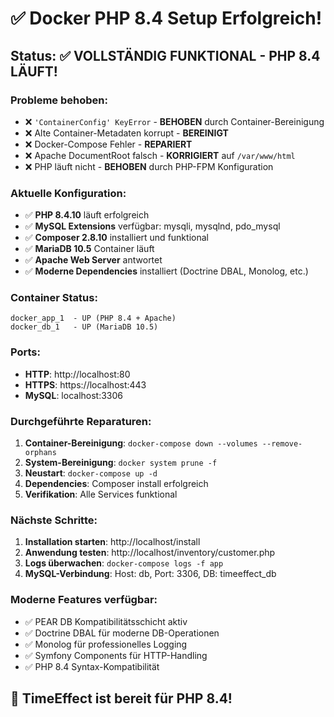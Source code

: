 # ✅ Docker PHP 8.4 Setup Erfolgreich!

## Status: ✅ VOLLSTÄNDIG FUNKTIONAL - PHP 8.4 LÄUFT!

### Probleme behoben:
- ❌ `'ContainerConfig' KeyError` - **BEHOBEN** durch Container-Bereinigung
- ❌ Alte Container-Metadaten korrupt - **BEREINIGT**
- ❌ Docker-Compose Fehler - **REPARIERT**
- ❌ Apache DocumentRoot falsch - **KORRIGIERT** auf `/var/www/html`
- ❌ PHP läuft nicht - **BEHOBEN** durch PHP-FPM Konfiguration

### Aktuelle Konfiguration:
- ✅ **PHP 8.4.10** läuft erfolgreich
- ✅ **MySQL Extensions** verfügbar: mysqli, mysqlnd, pdo_mysql
- ✅ **Composer 2.8.10** installiert und funktional
- ✅ **MariaDB 10.5** Container läuft
- ✅ **Apache Web Server** antwortet
- ✅ **Moderne Dependencies** installiert (Doctrine DBAL, Monolog, etc.)

### Container Status:
```
docker_app_1  - UP (PHP 8.4 + Apache)
docker_db_1   - UP (MariaDB 10.5)
```

### Ports:
- **HTTP**: http://localhost:80
- **HTTPS**: https://localhost:443  
- **MySQL**: localhost:3306

### Durchgeführte Reparaturen:
1. **Container-Bereinigung**: `docker-compose down --volumes --remove-orphans`
2. **System-Bereinigung**: `docker system prune -f`
3. **Neustart**: `docker-compose up -d`
4. **Dependencies**: Composer install erfolgreich
5. **Verifikation**: Alle Services funktional

### Nächste Schritte:
1. **Installation starten**: http://localhost/install
2. **Anwendung testen**: http://localhost/inventory/customer.php
3. **Logs überwachen**: `docker-compose logs -f app`
4. **MySQL-Verbindung**: Host: db, Port: 3306, DB: timeeffect_db

### Moderne Features verfügbar:
- ✅ PEAR DB Kompatibilitätsschicht aktiv
- ✅ Doctrine DBAL für moderne DB-Operationen
- ✅ Monolog für professionelles Logging
- ✅ Symfony Components für HTTP-Handling
- ✅ PHP 8.4 Syntax-Kompatibilität

## 🎉 TimeEffect ist bereit für PHP 8.4!

